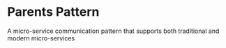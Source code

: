 # Parents Pattern
A micro-service communication pattern that supports both traditional and modern micro-services
